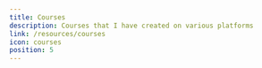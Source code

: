 ```yaml
---
title: Courses
description: Courses that I have created on various platforms
link: /resources/courses
icon: courses
position: 5
---
```

